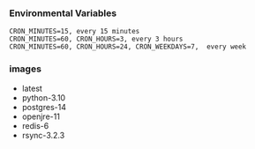 ### Environmental Variables
```
CRON_MINUTES=15, every 15 minutes
CRON_MINUTES=60, CRON_HOURS=3, every 3 hours
CRON_MINUTES=60, CRON_HOURS=24, CRON_WEEKDAYS=7,  every week

```
### images
- latest 
- python-3.10 
- postgres-14 
- openjre-11 
- redis-6
- rsync-3.2.3